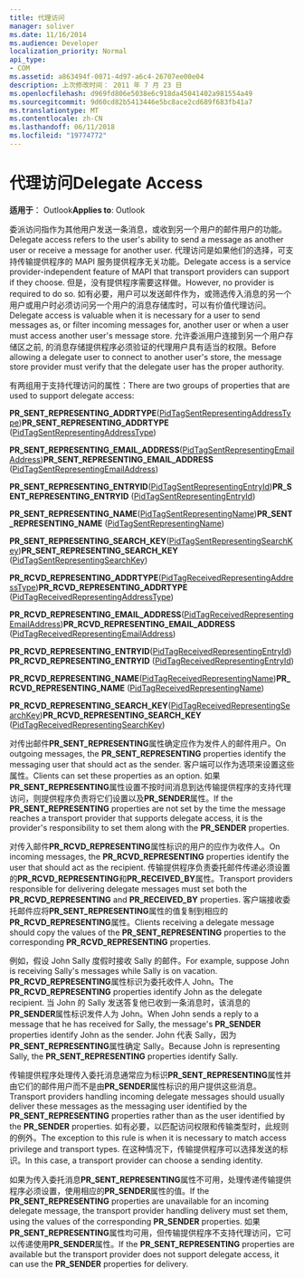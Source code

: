 ```yaml
---
title: 代理访问
manager: soliver
ms.date: 11/16/2014
ms.audience: Developer
localization_priority: Normal
api_type:
- COM
ms.assetid: a863494f-0071-4d97-a6c4-26707ee00e04
description: 上次修改时间： 2011 年 7 月 23 日
ms.openlocfilehash: d969fd806e5038e6c918da45041402a981554a49
ms.sourcegitcommit: 9d60cd82b5413446e5bc8ace2cd689f683fb41a7
ms.translationtype: MT
ms.contentlocale: zh-CN
ms.lasthandoff: 06/11/2018
ms.locfileid: "19774772"
---
```

# <a name="delegate-access"></a><span data-ttu-id="7a52c-103">代理访问</span><span class="sxs-lookup"><span data-stu-id="7a52c-103">Delegate Access</span></span>

  
  
<span data-ttu-id="7a52c-104">**适用于**： Outlook</span><span class="sxs-lookup"><span data-stu-id="7a52c-104">**Applies to**: Outlook</span></span> 
  
<span data-ttu-id="7a52c-105">委派访问指作为其他用户发送一条消息，或收到另一个用户的邮件用户的功能。</span><span class="sxs-lookup"><span data-stu-id="7a52c-105">Delegate access refers to the user's ability to send a message as another user or receive a message for another user.</span></span> <span data-ttu-id="7a52c-106">代理访问是如果他们的选择，可支持传输提供程序的 MAPI 服务提供程序无关功能。</span><span class="sxs-lookup"><span data-stu-id="7a52c-106">Delegate access is a service provider-independent feature of MAPI that transport providers can support if they choose.</span></span> <span data-ttu-id="7a52c-107">但是，没有提供程序需要这样做。</span><span class="sxs-lookup"><span data-stu-id="7a52c-107">However, no provider is required to do so.</span></span> <span data-ttu-id="7a52c-108">如有必要，用户可以发送邮件作为，或筛选传入消息的另一个用户或用户时必须访问另一个用户的消息存储库时，可以有价值代理访问。</span><span class="sxs-lookup"><span data-stu-id="7a52c-108">Delegate access is valuable when it is necessary for a user to send messages as, or filter incoming messages for, another user or when a user must access another user's message store.</span></span> <span data-ttu-id="7a52c-109">允许委派用户连接到另一个用户存储区之前, 的消息存储提供程序必须验证的代理用户具有适当的权限。</span><span class="sxs-lookup"><span data-stu-id="7a52c-109">Before allowing a delegate user to connect to another user's store, the message store provider must verify that the delegate user has the proper authority.</span></span> 
  
<span data-ttu-id="7a52c-110">有两组用于支持代理访问的属性：</span><span class="sxs-lookup"><span data-stu-id="7a52c-110">There are two groups of properties that are used to support delegate access:</span></span>
  
 <span data-ttu-id="7a52c-111">**PR_SENT_REPRESENTING_ADDRTYPE**([PidTagSentRepresentingAddressType](pidtagsentrepresentingaddresstype-canonical-property.md))</span><span class="sxs-lookup"><span data-stu-id="7a52c-111">**PR_SENT_REPRESENTING_ADDRTYPE** ([PidTagSentRepresentingAddressType](pidtagsentrepresentingaddresstype-canonical-property.md))</span></span> 
  
 <span data-ttu-id="7a52c-112">**PR_SENT_REPRESENTING_EMAIL_ADDRESS**([PidTagSentRepresentingEmailAddress](pidtagsentrepresentingemailaddress-canonical-property.md))</span><span class="sxs-lookup"><span data-stu-id="7a52c-112">**PR_SENT_REPRESENTING_EMAIL_ADDRESS** ([PidTagSentRepresentingEmailAddress](pidtagsentrepresentingemailaddress-canonical-property.md))</span></span> 
  
 <span data-ttu-id="7a52c-113">**PR_SENT_REPRESENTING_ENTRYID**([PidTagSentRepresentingEntryId](pidtagsentrepresentingentryid-canonical-property.md))</span><span class="sxs-lookup"><span data-stu-id="7a52c-113">**PR_SENT_REPRESENTING_ENTRYID** ([PidTagSentRepresentingEntryId](pidtagsentrepresentingentryid-canonical-property.md))</span></span> 
  
 <span data-ttu-id="7a52c-114">**PR_SENT_REPRESENTING_NAME**([PidTagSentRepresentingName](pidtagsentrepresentingname-canonical-property.md))</span><span class="sxs-lookup"><span data-stu-id="7a52c-114">**PR_SENT_REPRESENTING_NAME** ([PidTagSentRepresentingName](pidtagsentrepresentingname-canonical-property.md))</span></span> 
  
 <span data-ttu-id="7a52c-115">**PR_SENT_REPRESENTING_SEARCH_KEY**([PidTagSentRepresentingSearchKey](pidtagsentrepresentingsearchkey-canonical-property.md))</span><span class="sxs-lookup"><span data-stu-id="7a52c-115">**PR_SENT_REPRESENTING_SEARCH_KEY** ([PidTagSentRepresentingSearchKey](pidtagsentrepresentingsearchkey-canonical-property.md))</span></span> 
  
 <span data-ttu-id="7a52c-116">**PR_RCVD_REPRESENTING_ADDRTYPE**([PidTagReceivedRepresentingAddressType](pidtagreceivedrepresentingaddresstype-canonical-property.md))</span><span class="sxs-lookup"><span data-stu-id="7a52c-116">**PR_RCVD_REPRESENTING_ADDRTYPE** ([PidTagReceivedRepresentingAddressType](pidtagreceivedrepresentingaddresstype-canonical-property.md))</span></span> 
  
 <span data-ttu-id="7a52c-117">**PR_RCVD_REPRESENTING_EMAIL_ADDRESS**([PidTagReceivedRepresentingEmailAddress](pidtagreceivedrepresentingemailaddress-canonical-property.md))</span><span class="sxs-lookup"><span data-stu-id="7a52c-117">**PR_RCVD_REPRESENTING_EMAIL_ADDRESS** ([PidTagReceivedRepresentingEmailAddress](pidtagreceivedrepresentingemailaddress-canonical-property.md))</span></span> 
  
 <span data-ttu-id="7a52c-118">**PR_RCVD_REPRESENTING_ENTRYID**([PidTagReceivedRepresentingEntryId](pidtagreceivedrepresentingentryid-canonical-property.md))</span><span class="sxs-lookup"><span data-stu-id="7a52c-118">**PR_RCVD_REPRESENTING_ENTRYID** ([PidTagReceivedRepresentingEntryId](pidtagreceivedrepresentingentryid-canonical-property.md))</span></span> 
  
 <span data-ttu-id="7a52c-119">**PR_RCVD_REPRESENTING_NAME**([PidTagReceivedRepresentingName](pidtagreceivedrepresentingname-canonical-property.md))</span><span class="sxs-lookup"><span data-stu-id="7a52c-119">**PR_RCVD_REPRESENTING_NAME** ([PidTagReceivedRepresentingName](pidtagreceivedrepresentingname-canonical-property.md))</span></span> 
  
 <span data-ttu-id="7a52c-120">**PR_RCVD_REPRESENTING_SEARCH_KEY**([PidTagReceivedRepresentingSearchKey](pidtagreceivedrepresentingsearchkey-canonical-property.md))</span><span class="sxs-lookup"><span data-stu-id="7a52c-120">**PR_RCVD_REPRESENTING_SEARCH_KEY** ([PidTagReceivedRepresentingSearchKey](pidtagreceivedrepresentingsearchkey-canonical-property.md))</span></span> 
  
<span data-ttu-id="7a52c-121">对传出邮件**PR_SENT_REPRESENTING**属性确定应作为发件人的邮件用户。</span><span class="sxs-lookup"><span data-stu-id="7a52c-121">On outgoing messages, the **PR_SENT_REPRESENTING** properties identify the messaging user that should act as the sender.</span></span> <span data-ttu-id="7a52c-122">客户端可以作为选项来设置这些属性。</span><span class="sxs-lookup"><span data-stu-id="7a52c-122">Clients can set these properties as an option.</span></span> <span data-ttu-id="7a52c-123">如果**PR_SENT_REPRESENTING**属性设置不按时间消息到达传输提供程序的支持代理访问，则提供程序负责将它们设置以及**PR_SENDER**属性。</span><span class="sxs-lookup"><span data-stu-id="7a52c-123">If the **PR_SENT_REPRESENTING** properties are not set by the time the message reaches a transport provider that supports delegate access, it is the provider's responsibility to set them along with the **PR_SENDER** properties.</span></span> 
  
<span data-ttu-id="7a52c-124">对传入邮件**PR_RCVD_REPRESENTING**属性标识的用户的应作为收件人。</span><span class="sxs-lookup"><span data-stu-id="7a52c-124">On incoming messages, the **PR_RCVD_REPRESENTING** properties identify the user that should act as the recipient.</span></span> <span data-ttu-id="7a52c-125">传输提供程序负责委托邮件传递必须设置的**PR_RCVD_REPRESENTING**和**PR_RECEIVED_BY**属性。</span><span class="sxs-lookup"><span data-stu-id="7a52c-125">Transport providers responsible for delivering delegate messages must set both the **PR_RCVD_REPRESENTING** and **PR_RECEIVED_BY** properties.</span></span> <span data-ttu-id="7a52c-126">客户端接收委托邮件应将**PR_SENT_REPRESENTING**属性的值复制到相应的**PR_RCVD_REPRESENTING**属性。</span><span class="sxs-lookup"><span data-stu-id="7a52c-126">Clients receiving a delegate message should copy the values of the **PR_SENT_REPRESENTING** properties to the corresponding **PR_RCVD_REPRESENTING** properties.</span></span> 
  
<span data-ttu-id="7a52c-127">例如，假设 John Sally 度假时接收 Sally 的邮件。</span><span class="sxs-lookup"><span data-stu-id="7a52c-127">For example, suppose John is receiving Sally's messages while Sally is on vacation.</span></span> <span data-ttu-id="7a52c-128">**PR_RCVD_REPRESENTING**属性标识为委托收件人 John。</span><span class="sxs-lookup"><span data-stu-id="7a52c-128">The **PR_RCVD_REPRESENTING** properties identify John as the delegate recipient.</span></span> <span data-ttu-id="7a52c-129">当 John 的 Sally 发送答复他已收到一条消息时，该消息的**PR_SENDER**属性标识发件人为 John。</span><span class="sxs-lookup"><span data-stu-id="7a52c-129">When John sends a reply to a message that he has received for Sally, the message's **PR_SENDER** properties identify John as the sender.</span></span> <span data-ttu-id="7a52c-130">John 代表 Sally，因为**PR_SENT_REPRESENTING**属性确定 Sally。</span><span class="sxs-lookup"><span data-stu-id="7a52c-130">Because John is representing Sally, the **PR_SENT_REPRESENTING** properties identify Sally.</span></span> 
  
<span data-ttu-id="7a52c-131">传输提供程序处理传入委托消息通常应为标识**PR_SENT_REPRESENTING**属性并由它们的邮件用户而不是由**PR_SENDER**属性标识的用户提供这些消息。</span><span class="sxs-lookup"><span data-stu-id="7a52c-131">Transport providers handling incoming delegate messages should usually deliver these messages as the messaging user identified by the **PR_SENT_REPRESENTING** properties rather than as the user identified by the **PR_SENDER** properties.</span></span> <span data-ttu-id="7a52c-132">如有必要，以匹配访问权限和传输类型时，此规则的例外。</span><span class="sxs-lookup"><span data-stu-id="7a52c-132">The exception to this rule is when it is necessary to match access privilege and transport types.</span></span> <span data-ttu-id="7a52c-133">在这种情况下，传输提供程序可以选择发送的标识。</span><span class="sxs-lookup"><span data-stu-id="7a52c-133">In this case, a transport provider can choose a sending identity.</span></span> 
  
<span data-ttu-id="7a52c-134">如果为传入委托消息**PR_SENT_REPRESENTING**属性不可用，处理传递传输提供程序必须设置，使用相应的**PR_SENDER**属性的值。</span><span class="sxs-lookup"><span data-stu-id="7a52c-134">If the **PR_SENT_REPRESENTING** properties are unavailable for an incoming delegate message, the transport provider handling delivery must set them, using the values of the corresponding **PR_SENDER** properties.</span></span> <span data-ttu-id="7a52c-135">如果**PR_SENT_REPRESENTING**属性均可用，但传输提供程序不支持代理访问，它可以传递使用**PR_SENDER**属性。</span><span class="sxs-lookup"><span data-stu-id="7a52c-135">If the **PR_SENT_REPRESENTING** properties are available but the transport provider does not support delegate access, it can use the **PR_SENDER** properties for delivery.</span></span> 
  

